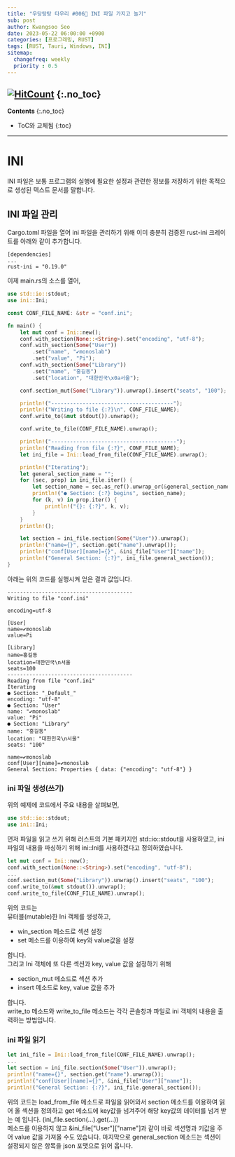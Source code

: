 ```yaml
---
title: "우당탕탕 타우리 #006💬 INI 파일 가지고 놀기"
sub: post
author: Kwangsoo Seo
date: 2023-05-22 06:00:00 +0900
categories: [프로그래밍, RUST]
tags: [RUST, Tauri, Windows, INI]
sitemap:
  changefreq: weekly
  priority : 0.5
---
```

[![HitCount](https://hits.dwyl.com/MonosLab/post32.svg?style=flat-square&show=unique)](http://hits.dwyl.com/MonosLab/post32)
{:.no_toc}
---
**Contents**
{:.no_toc}

* ToC와 교체됨
{:toc}  

---
# INI 
INI 파일은 보통 프로그램의 실행에 필요한 설정과 관련한 정보를 저장하기 위한 목적으로 생성된 텍스트 문서를 말합니다.

## INI 파일 관리
Cargo.toml 파일을 열어 ini 파일을 관리하기 위해 이미 충분히 검증된 rust-ini 크레이트를 아래와 같이 추가합니다.
```
[dependencies]
...
rust-ini = "0.19.0"
```
이제 main.rs의 소스를 열어,
```rust
use std::io::stdout;
use ini::Ini;

const CONF_FILE_NAME: &str = "conf.ini";

fn main() {
    let mut conf = Ini::new();
    conf.with_section(None::<String>).set("encoding", "utf-8");
    conf.with_section(Some("User"))
        .set("name", "✔monoslab")
        .set("value", "Pi");
    conf.with_section(Some("Library"))
        .set("name", "홍길동")
        .set("location", "대한민국\x0a서울");

    conf.section_mut(Some("Library")).unwrap().insert("seats", "100");

    println!("---------------------------------------");
    println!("Writing to file {:?}\n", CONF_FILE_NAME);
    conf.write_to(&mut stdout()).unwrap();

    conf.write_to_file(CONF_FILE_NAME).unwrap();

    println!("----------------------------------------");
    println!("Reading from file {:?}", CONF_FILE_NAME);
    let ini_file = Ini::load_from_file(CONF_FILE_NAME).unwrap();

    println!("Iterating");
    let general_section_name = "";
    for (sec, prop) in ini_file.iter() {
        let section_name = sec.as_ref().unwrap_or(&general_section_name);
        println!("● Section: {:?} begins", section_name);
        for (k, v) in prop.iter() {
            println!("{}: {:?}", k, v);
        }
    }
    println!();

    let section = ini_file.section(Some("User")).unwrap();
    println!("name={}", section.get("name").unwrap());
    println!("conf[User][name]={}", &ini_file["User"]["name"]);
    println!("General Section: {:?}", ini_file.general_section());
}
```
아래는 위의 코드를 실행시켜 얻은 결과 값입니다.   
```
----------------------------------------
Writing to file "conf.ini"

encoding=utf-8

[User]
name=✔monoslab
value=Pi

[Library]
name=홍길동
location=대한민국\n서울
seats=100
----------------------------------------
Reading from file "conf.ini"
Iterating
● Section: "_Default_"
encoding: "utf-8"
● Section: "User"
name: "✔monoslab"
value: "Pi"
● Section: "Library"
name: "홍길동"
location: "대한민국\n서울"
seats: "100"

name=✔monoslab
conf[User][name]=✔monoslab
General Section: Properties { data: {"encoding": "utf-8"} }
```

### ini 파일 생성(쓰기)   
위의 예제에 코드에서 주요 내용을 살펴보면,   
```rust
use std::io::stdout;
use ini::Ini;
```   
먼저 파일을 읽고 쓰기 위해 러스트의 기본 패키지인 std::io::stdout을 사용하였고, ini 파일의 내용을 파싱하기 위해 ini::Ini를 사용하겠다고 정의하였습니다.

```rust   
let mut conf = Ini::new();
conf.with_section(None::<String>).set("encoding", "utf-8");
...
conf.section_mut(Some("Library")).unwrap().insert("seats", "100");
conf.write_to(&mut stdout()).unwrap();
conf.write_to_file(CONF_FILE_NAME).unwrap();
```   
위의 코드는   
뮤터블(mutable)한 Ini 객체를 생성하고,    
* win_section 메소드로 섹션 설정
* set 메소드를 이용하여 key와 value값을 설정

합니다.   
그리고 Ini 객체에 또 다른 섹션과 key, value 값을 설정하기 위해   

* section_mut 메소드로 섹션 추가
* insert 메소드로 key, value 값을 추가

합니다.   
write_to 메소드와 write_to_file 메소드는 각각 콘솔창과 파일로 ini 객체의 내용을 출력하는 방법입니다.

### ini 파일 읽기   
```rust
let ini_file = Ini::load_from_file(CONF_FILE_NAME).unwrap();
...
let section = ini_file.section(Some("User")).unwrap();
println!("name={}", section.get("name").unwrap());
println!("conf[User][name]={}", &ini_file["User"]["name"]);
println!("General Section: {:?}", ini_file.general_section());
```
위의 코드는 load_from_file 메소드로 파일을 읽어와서 section 메소드를 이용하여 읽어 올 섹션을 정의하고 get 메소드에 key값을 넘겨주어 해당 key값의 데이터를 넘겨 받는 예 입니다. (ini_file.section(...).get(...))   
메소드를 이용하지 않고 &amp;ini_file\[\"User\"\]\[\"name\"\]과 같이 바로 섹션명과 키값을 주어 value 값을 가져올 수도 있습니다.  마지막으로 general_section 메소드는 섹션이 설정되지 않은 항목을 json 포맷으로 읽어 옵니다.   

